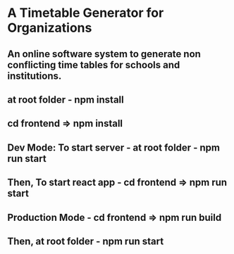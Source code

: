 # A Timetable Generator for Organizations
## An online software system to generate non conflicting time tables for schools and institutions.

## at root folder - npm install
## cd frontend => npm install

## Dev Mode: To start server - at root folder - npm run start
## Then, To start react app - cd frontend => npm run start

## Production Mode - cd frontend => npm run build
## Then, at root folder - npm run start